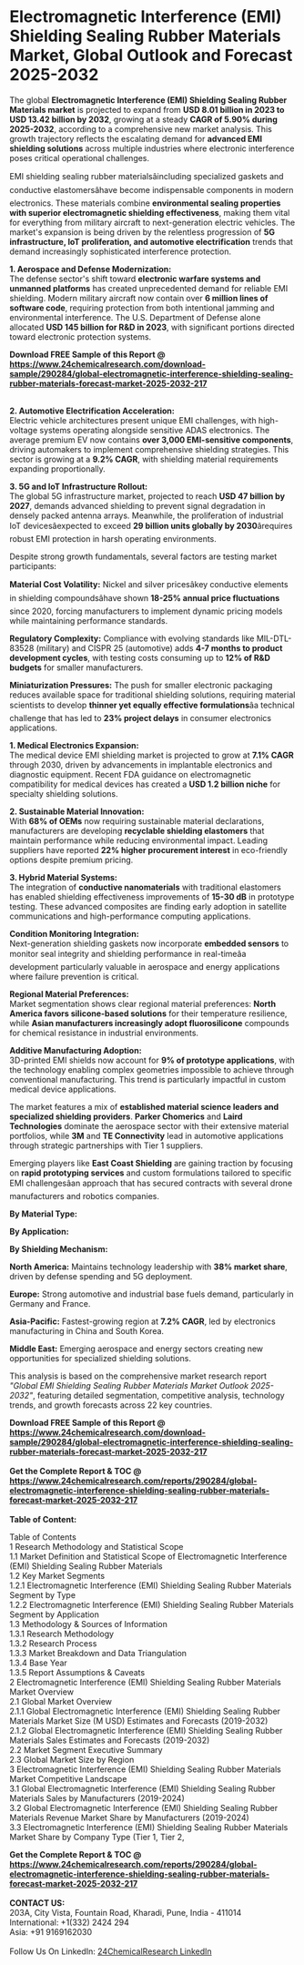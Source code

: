 <h1>Electromagnetic Interference (EMI) Shielding Sealing Rubber Materials Market, Global Outlook and Forecast 2025-2032</h1><p>The global <strong>Electromagnetic Interference (EMI) Shielding Sealing Rubber Materials market</strong> is projected to expand from <strong>USD 8.01 billion in 2023 to USD 13.42 billion by 2032</strong>, growing at a steady <strong>CAGR of 5.90% during 2025-2032</strong>, according to a comprehensive new market analysis. This growth trajectory reflects the escalating demand for <strong>advanced EMI shielding solutions</strong> across multiple industries where electronic interference poses critical operational challenges.</p><p>EMI shielding sealing rubber materialsâincluding specialized gaskets and conductive elastomersâhave become indispensable components in modern electronics. These materials combine <strong>environmental sealing properties with superior electromagnetic shielding effectiveness</strong>, making them vital for everything from military aircraft to next-generation electric vehicles. The market's expansion is being driven by the relentless progression of <strong>5G infrastructure, IoT proliferation, and automotive electrification</strong> trends that demand increasingly sophisticated interference protection.</p><p><strong>1. Aerospace and Defense Modernization:</strong><br>
The defense sector's shift toward <strong>electronic warfare systems and unmanned platforms</strong> has created unprecedented demand for reliable EMI shielding. Modern military aircraft now contain over <strong>6 million lines of software code</strong>, requiring protection from both intentional jamming and environmental interference. The U.S. Department of Defense alone allocated <strong>USD 145 billion for R&amp;D in 2023</strong>, with significant portions directed toward electronic protection systems.</p><div><b>Download FREE Sample of this Report @ 
            <a href="https://www.24chemicalresearch.com/download-sample/290284/global-electromagnetic-interference-shielding-sealing-rubber-materials-forecast-market-2025-2032-217">
            https://www.24chemicalresearch.com/download-sample/290284/global-electromagnetic-interference-shielding-sealing-rubber-materials-forecast-market-2025-2032-217</a></b></div><br><p><strong>2. Automotive Electrification Acceleration:</strong><br>
Electric vehicle architectures present unique EMI challenges, with high-voltage systems operating alongside sensitive ADAS electronics. The average premium EV now contains <strong>over 3,000 EMI-sensitive components</strong>, driving automakers to implement comprehensive shielding strategies. This sector is growing at a <strong>9.2% CAGR</strong>, with shielding material requirements expanding proportionally.</p><p><strong>3. 5G and IoT Infrastructure Rollout:</strong><br>
The global 5G infrastructure market, projected to reach <strong>USD 47 billion by 2027</strong>, demands advanced shielding to prevent signal degradation in densely packed antenna arrays. Meanwhile, the proliferation of industrial IoT devicesâexpected to exceed <strong>29 billion units globally by 2030</strong>ârequires robust EMI protection in harsh operating environments.</p><p>Despite strong growth fundamentals, several factors are testing market participants:</p><p><strong>Material Cost Volatility:</strong> Nickel and silver pricesâkey conductive elements in shielding compoundsâhave shown <strong>18-25% annual price fluctuations</strong> since 2020, forcing manufacturers to implement dynamic pricing models while maintaining performance standards.</p><p><strong>Regulatory Complexity:</strong> Compliance with evolving standards like MIL-DTL-83528 (military) and CISPR 25 (automotive) adds <strong>4-7 months to product development cycles</strong>, with testing costs consuming up to <strong>12% of R&amp;D budgets</strong> for smaller manufacturers.</p><p><strong>Miniaturization Pressures:</strong> The push for smaller electronic packaging reduces available space for traditional shielding solutions, requiring material scientists to develop <strong>thinner yet equally effective formulations</strong>âa technical challenge that has led to <strong>23% project delays</strong> in consumer electronics applications.</p><p><strong>1. Medical Electronics Expansion:</strong><br>
The medical device EMI shielding market is projected to grow at <strong>7.1% CAGR</strong> through 2030, driven by advancements in implantable electronics and diagnostic equipment. Recent FDA guidance on electromagnetic compatibility for medical devices has created a <strong>USD 1.2 billion niche</strong> for specialty shielding solutions.</p><p><strong>2. Sustainable Material Innovation:</strong><br>
With <strong>68% of OEMs</strong> now requiring sustainable material declarations, manufacturers are developing <strong>recyclable shielding elastomers</strong> that maintain performance while reducing environmental impact. Leading suppliers have reported <strong>22% higher procurement interest</strong> in eco-friendly options despite premium pricing.</p><p><strong>3. Hybrid Material Systems:</strong><br>
The integration of <strong>conductive nanomaterials</strong> with traditional elastomers has enabled shielding effectiveness improvements of <strong>15-30 dB</strong> in prototype testing. These advanced composites are finding early adoption in satellite communications and high-performance computing applications.</p><p><strong>Condition Monitoring Integration:</strong><br>
	Next-generation shielding gaskets now incorporate <strong>embedded sensors</strong> to monitor seal integrity and shielding performance in real-timeâa development particularly valuable in aerospace and energy applications where failure prevention is critical.</p><p><strong>Regional Material Preferences:</strong><br>
	Market segmentation shows clear regional material preferences: <strong>North America favors silicone-based solutions</strong> for their temperature resilience, while <strong>Asian manufacturers increasingly adopt fluorosilicone</strong> compounds for chemical resistance in industrial environments.</p><p><strong>Additive Manufacturing Adoption:</strong><br>
	3D-printed EMI shields now account for <strong>9% of prototype applications</strong>, with the technology enabling complex geometries impossible to achieve through conventional manufacturing. This trend is particularly impactful in custom medical device applications.</p><p>The market features a mix of <strong>established material science leaders and specialized shielding providers</strong>. <strong>Parker Chomerics</strong> and <strong>Laird Technologies</strong> dominate the aerospace sector with their extensive material portfolios, while <strong>3M</strong> and <strong>TE Connectivity</strong> lead in automotive applications through strategic partnerships with Tier 1 suppliers.</p><p>Emerging players like <strong>East Coast Shielding</strong> are gaining traction by focusing on <strong>rapid prototyping services</strong> and custom formulations tailored to specific EMI challengesâan approach that has secured contracts with several drone manufacturers and robotics companies.</p><p><strong>By Material Type:</strong></p><p><strong>By Application:</strong></p><p><strong>By Shielding Mechanism:</strong></p><p><strong>North America:</strong> Maintains technology leadership with <strong>38% market share</strong>, driven by defense spending and 5G deployment.</p><p><strong>Europe:</strong> Strong automotive and industrial base fuels demand, particularly in Germany and France.</p><p><strong>Asia-Pacific:</strong> Fastest-growing region at <strong>7.2% CAGR</strong>, led by electronics manufacturing in China and South Korea.</p><p><strong>Middle East:</strong> Emerging aerospace and energy sectors creating new opportunities for specialized shielding solutions.</p><p>This analysis is based on the comprehensive market research report <em>"Global EMI Shielding Sealing Rubber Materials Market Outlook 2025-2032"</em>, featuring detailed segmentation, competitive analysis, technology trends, and growth forecasts across 22 key countries.</p><div><b>Download FREE Sample of this Report @ 
            <a href="https://www.24chemicalresearch.com/download-sample/290284/global-electromagnetic-interference-shielding-sealing-rubber-materials-forecast-market-2025-2032-217">
            https://www.24chemicalresearch.com/download-sample/290284/global-electromagnetic-interference-shielding-sealing-rubber-materials-forecast-market-2025-2032-217</a></b></div><br><div><b>Get the Complete Report & TOC @ 
            <a href="https://www.24chemicalresearch.com/reports/290284/global-electromagnetic-interference-shielding-sealing-rubber-materials-forecast-market-2025-2032-217">
            https://www.24chemicalresearch.com/reports/290284/global-electromagnetic-interference-shielding-sealing-rubber-materials-forecast-market-2025-2032-217</a></b></div><br>
            <b>Table of Content:</b><p>Table of Contents<br />
1 Research Methodology and Statistical Scope<br />
1.1 Market Definition and Statistical Scope of Electromagnetic Interference (EMI) Shielding Sealing Rubber Materials<br />
1.2 Key Market Segments<br />
1.2.1 Electromagnetic Interference (EMI) Shielding Sealing Rubber Materials Segment by Type<br />
1.2.2 Electromagnetic Interference (EMI) Shielding Sealing Rubber Materials Segment by Application<br />
1.3 Methodology & Sources of Information<br />
1.3.1 Research Methodology<br />
1.3.2 Research Process<br />
1.3.3 Market Breakdown and Data Triangulation<br />
1.3.4 Base Year<br />
1.3.5 Report Assumptions & Caveats<br />
2 Electromagnetic Interference (EMI) Shielding Sealing Rubber Materials Market Overview<br />
2.1 Global Market Overview<br />
2.1.1 Global Electromagnetic Interference (EMI) Shielding Sealing Rubber Materials Market Size (M USD) Estimates and Forecasts (2019-2032)<br />
2.1.2 Global Electromagnetic Interference (EMI) Shielding Sealing Rubber Materials Sales Estimates and Forecasts (2019-2032)<br />
2.2 Market Segment Executive Summary<br />
2.3 Global Market Size by Region<br />
3 Electromagnetic Interference (EMI) Shielding Sealing Rubber Materials Market Competitive Landscape<br />
3.1 Global Electromagnetic Interference (EMI) Shielding Sealing Rubber Materials Sales by Manufacturers (2019-2024)<br />
3.2 Global Electromagnetic Interference (EMI) Shielding Sealing Rubber Materials Revenue Market Share by Manufacturers (2019-2024)<br />
3.3 Electromagnetic Interference (EMI) Shielding Sealing Rubber Materials Market Share by Company Type (Tier 1, Tier 2, </p><div><b>Get the Complete Report & TOC @ 
            <a href="https://www.24chemicalresearch.com/reports/290284/global-electromagnetic-interference-shielding-sealing-rubber-materials-forecast-market-2025-2032-217">
            https://www.24chemicalresearch.com/reports/290284/global-electromagnetic-interference-shielding-sealing-rubber-materials-forecast-market-2025-2032-217</a></b></div><br><b>CONTACT US:</b><br>
            203A, City Vista, Fountain Road, Kharadi, Pune, India - 411014<br>
            International: +1(332) 2424 294<br>
            Asia: +91 9169162030 <br><br>
            Follow Us On LinkedIn: <a href="https://www.linkedin.com/company/24chemicalresearch/">24ChemicalResearch LinkedIn</a>